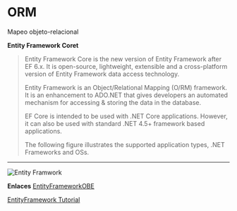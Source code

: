 # ORM
Mapeo objeto-relacional

**Entity Framework Coret**

> Entity Framework Core is the new version of Entity Framework after EF
> 6.x. It is open-source, lightweight, extensible and a cross-platform version of Entity Framework data access technology.
> 
> Entity Framework is an Object/Relational Mapping (O/RM) framework. It
> is an enhancement to ADO.NET that gives developers an automated
> mechanism for accessing & storing the data in the database.
> 
> EF Core is intended to be used with .NET Core applications. However,
> it can also be used with standard .NET 4.5+ framework based
> applications.
> 
> The following figure illustrates the supported application types, .NET
> Frameworks and OSs.



----------

![Entity Framwork](https://www.entityframeworktutorial.net/Images/efcore/ef-core.png)

**Enlaces**
[EntityFrameworkOBE](https://www.oracle.com/webfolder/technetwork/tutorials/obe/db/dotnet/EntityFrameworkOBE_2/EntityFrameworkOBE.html)

[EntityFramework Tutorial](https://www.entityframeworktutorial.net/efcore/entity-framework-core.aspx)
